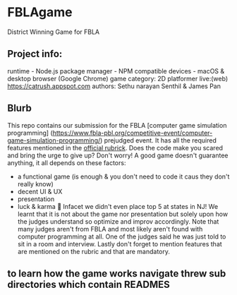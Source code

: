 # FBLAgame
District Winning Game for FBLA

## Project info:
   runtime - Node.js
   package manager - NPM
   compatible devices - macOS & desktop browser (Google Chrome) 
   game category: 2D platformer
   live:(web) https://catrush.appspot.com
   authors: Sethu narayan Senthil & James Pan
   
## Blurb
This repo contains our submission for the FBLA [computer game simulation programming] (https://www.fbla-pbl.org/competitive-event/computer-game-simulation-programming/) prejudged event. It has all the required features
mentioned in the [official rubrick](https://www.fbla-pbl.org/media/Computer-Game-and-Simulation-Programming-FBLA-Rating-Sheet.pdf). 
Does the code make you scared and bring the urge to give up? Don't worry! A good game doesn't guarantee anything, it all depends on these factors:
- a functional game (is enough & you don't need to code it caus they don't really know)
- decent UI & UX
- presentation 
- luck & karma 🙏
Infacet we didn't even place top 5 at states in NJ! We learnt that it is not about the game nor presentation but solely upon how the judges understand so optimize and improv accordingly.
Note that many judges aren't from FBLA and most likely aren't found with computer programming at all. One of the judges said he was just told to sit in a room and interview. Lastly don't forget
to mention features that are mentioned on the rubric and that are mandatory.


## to learn how the game works navigate threw sub directories which contain READMES
